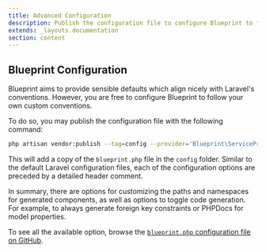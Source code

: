 ```yaml
---
title: Advanced Configuration
description: Publish the configuration file to configure Blueprint to follow your own custom conventions.
extends: _layouts.documentation
section: content
---
```

## Blueprint Configuration
Blueprint aims to provide sensible defaults which align nicely with Laravel's conventions. However, you are free to configure Blueprint to follow your own custom conventions.

To do so, you may publish the configuration file with the following command:

```sh
php artisan vendor:publish --tag=config --provider='Blueprint\ServiceProvider'
```

This will add a copy of the `blueprint.php` file in the `config` folder. Similar to the default Laravel configuration files, each of the configuration options are preceded by a detailed header comment.

In summary, there are options for customizing the paths and namespaces for generated components, as well as options to toggle code generation. For example, to always generate foreign key constraints or PHPDocs for model properties.

To see all the available option, browse the [`blueprint.php` configuration file on GitHub](https://github.com/laravel-shift/blueprint/blob/master/config/blueprint.php).
